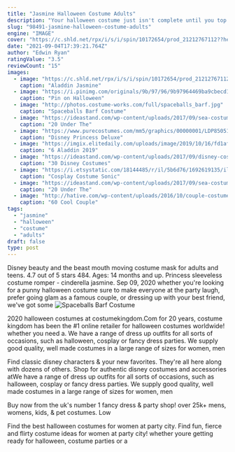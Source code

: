 ```yaml
---
title: "Jasmine Halloween Costume Adults"
description: "Your halloween costume just isn't complete until you top it off with the perfect costume wig. We have all types of wigs for any costume, from children to adults, from funny to scary! our mens"
slug: "98491-jasmine-halloween-costume-adults"
engine: "IMAGE"
cover: "https://c.shld.net/rpx/i/s/i/spin/10172654/prod_21212767112??hei=64&wid=64&qlt=50"
date: "2021-09-04T17:39:21.764Z"
author: "Edwin Ryan"
ratingValue: "3.5"
reviewCount: "15"
images:
  - image: "https://c.shld.net/rpx/i/s/i/spin/10172654/prod_21212767112??hei=64&wid=64&qlt=50"
    caption: "Aladdin Jasmine"
  - image: "https://i.pinimg.com/originals/9b/97/96/9b97964469ba9cbecd11600a0350fe6f.jpg"
    caption: "Pin on Halloween"
  - image: "http://photos.costume-works.com/full/spaceballs_barf.jpg"
    caption: "Spaceballs Barf Costume"
  - image: "https://ideastand.com/wp-content/uploads/2017/09/sea-costume-diy/6-under-the-sea-costumes-costume-diy.jpg"
    caption: "20 Under The"
  - image: "https://www.purecostumes.com/mm5/graphics/00000001/LDP85051_full_1.jpg"
    caption: "Disney Princess Deluxe"
  - image: "https://imgix.elitedaily.com/uploads/image/2019/10/16/fd1afc19-0de4-43b7-9e1d-7f63538d3e1f-tiger-cropped-screenshot.jpg?w=610&fit=max&auto=format&q=70"
    caption: "6 Aladdin 2019"
  - image: "https://ideastand.com/wp-content/uploads/2017/09/disney-costumes/2-disney-halloween-costume-diy-1.jpg"
    caption: "30 Disney Costumes"
  - image: "https://i.etsystatic.com/18144485/r/il/5b6d76/1692619135/il_794xN.1692619135_jerq.jpg"
    caption: "Cosplay Costume Sonic"
  - image: "https://ideastand.com/wp-content/uploads/2017/09/sea-costume-diy/23-under-the-sea-costumes-costume-diy.jpg"
    caption: "20 Under The"
  - image: "http://hative.com/wp-content/uploads/2016/10/couple-costumes/56-couple-costume-ideas.jpg"
    caption: "60 Cool Couple"
tags:
  - "jasmine"
  - "halloween"
  - "costume"
  - "adults"
draft: false
type: post
---
```


Disney beauty and the beast mouth moving costume mask for adults and teens. 4.7 out of 5 stars 484. Ages: 14 months and up.  Princess sleeveless costume romper - cinderella jasmine. Sep 09, 2020 whether you're looking for a punny halloween costume sure to make everyone at the party laugh, prefer going glam as a famous couple, or dressing up with your best friend, we've got some
![Spaceballs Barf Costume](http://photos.costume-works.com/full/spaceballs_barf.jpg "Spaceballs Barf Costume")

2020 halloween costumes at costumekingdom.Com for 20 years, costume kingdom has been the #1 online retailer for halloween costumes worldwide! whether you need a. We have a range of dress up outfits for all sorts of occasions, such as halloween, cosplay or fancy dress parties. We supply good quality, well made costumes in a large range of sizes for women, men
<!--inArticleAds-->

<!--galleryOne-->

Find classic disney characters & your new favorites. They're all here along with dozens of others. Shop for authentic disney costumes and accessories atWe have a range of dress up outfits for all sorts of occasions, such as halloween, cosplay or fancy dress parties. We supply good quality, well made costumes in a large range of sizes for women, men
<!--inArticleAds-->

<!--galleryTwo-->

Buy now from the uk's number 1 fancy dress & party shop! over 25k+ mens, womens, kids, & pet costumes. Low
<!--galleryThree-->

Find the best halloween costumes for women at party city. Find fun, fierce and flirty costume ideas for women at party city! whether youre getting ready for halloween, costume parties or a